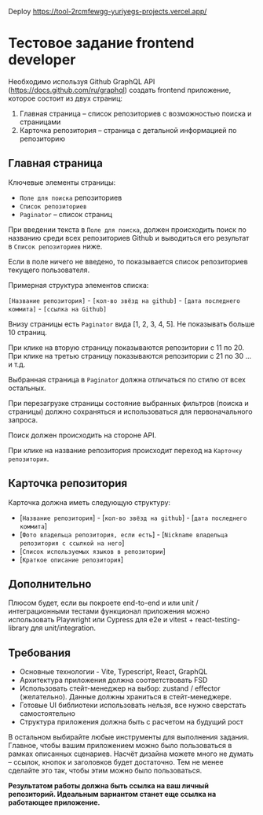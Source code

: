 Deploy https://tool-2rcmfewgg-yuriyegs-projects.vercel.app/

# Тестовое задание frontend developer

Необходимо используя Github GraphQL API (https://docs.github.com/ru/graphql) создать frontend приложение, которое состоит из двух страниц:

1. Главная страница – список репозиториев с возможностью поиска и страницами
2. Карточка репозитория – страница с детальной информацией по репозиторию

## Главная страница

Ключевые элементы страницы:

- `Поле для поиска` репозиториев
- `Список репозиториев`
- `Paginator` – список страниц

При введении текста в `Поле для поиска`, должен происходить поиск по названию среди всех репозиториев Github и выводиться его результат в `Список репозиториев` ниже.

Если в поле ничего не введено, то показывается список репозиториев текущего пользователя.

Примерная структура элементов списка:

`[Название репозитория]` - `[кол-во звёзд на github]` - `[дата последнего коммита]` - `[ссылка на Github]`

Внизу страницы есть `Paginator` вида [1, 2, 3, 4, 5]. Не показывать больше 10 страниц.

При клике на вторую страницу показываются репозитории с 11 по 20. При клике на третью страницу показываются репозитории с 21 по 30 … и т.д.

Выбранная страница в `Paginator` должна отличаться по стилю от всех остальных.

При перезагрузке страницы состояние выбранных фильтров (поиска и страницы) должно сохраняться и использоваться для первоначального запроса.

Поиск должен происходить на стороне API.

При клике на название репозитория происходит переход на `Карточку репозитория`.

## **Карточка репозитория**

Карточка должна иметь следующую структуру:

- [`Название репозитория`] - [`кол-во звёзд на github`] - [`дата последнего коммита`]
- [`Фото владельца репозитория, если есть`] - [`Nickname владельца репозитория с ссылкой на него`]
- [`Список используемых языков в репозитории`]
- [`Краткое описание репозитория`]

## Дополнительно

Плюсом будет, если вы покроете end-to-end и или unit / интеграционными тестами функционал приложения можно использовать Playwright или Cypress для e2e и vitest + react-testing-library для unit/integration.

## Требования

- Основные технологии - Vite, Typescript, React, GraphQL
- Архитектура приложения должна соответствовать FSD
- Использовать стейт-менеджер на выбор: zustand / effector (желательно). Данные должны храниться в стейт-менеджере.
- Готовые UI библиотеки использовать нельзя, все нужно сверстать самостоятельно
- Структура приложения должна быть с расчетом на будущий рост

В остальном выбирайте любые инструменты для выполнения задания. Главное, чтобы вашим приложением можно было пользоваться в рамках описанных сценариев. Насчёт дизайна можете много не думать – ссылок, кнопок и заголовков будет достаточно. Тем не менее сделайте это так, чтобы этим можно было пользоваться.

**Результатом работы должна быть ссылка на ваш личный репозиторий. Идеальным вариантом станет еще ссылка на работающее приложение.**
